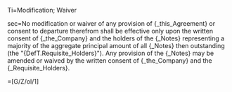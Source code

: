 Ti=Modification; Waiver

sec=No modification or waiver of any provision of {_this_Agreement} or consent to departure therefrom shall be effective only upon the written consent of {_the_Company} and the holders of the {_Notes} representing a majority of the aggregate principal amount of all {_Notes} then outstanding (the "{DefT.Requisite_Holders}").  Any provision of the {_Notes} may be amended or waived by the written consent of {_the_Company} and the {_Requisite_Holders}.

=[G/Z/ol/1]
